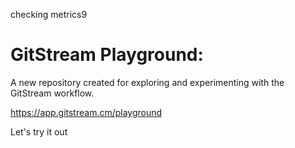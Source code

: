 checking metrics9
# GitStream Playground:

A new repository created for exploring and experimenting with the GitStream workflow.

https://app.gitstream.cm/playground

Let's try it out
